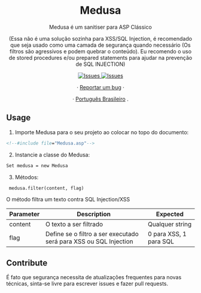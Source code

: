 <a><h1 align="center">Medusa</h1></a>

  <p align="center">Medusa é um sanitiser para ASP Clássico</p> 
  <p align="center">(Essa não é uma solução sozinha para XSS/SQL Injection, é recomendado que seja usado como uma camada de segurança quando necessário (Os filtros são agressivos e podem quebrar o conteúdo). Eu recomendo o uso de stored procedures e/ou prepared statements para ajudar na prevenção de SQL INJECTION)</p>

  <p align="center">
     <a href="https://github.com/rafaelfaustini/rafaelfaustini.com.br/issues">
      <img alt="Issues" src="https://img.shields.io/github/issues/rafaelfaustini/medusa?color=f44336" />
    </a>
     <a href="https://github.com/rafaelfaustini/rafaelfaustini.com.br/pulls">
      <img alt="Issues" src="https://img.shields.io/github/issues-pr/rafaelfaustini/medusa?color=f44336" />
    </a>
  </p>
  <p align="center">
     ·
    <a href="https://github.com/rafaelfaustini/medusa/issues/new">Reportar um bug</a>
     ·
  </p>
  <p align="center">
    ·
    <a href="/docs/readme_pt-BR.md">Português Brasileiro</a>
    .
  </p>

## Usage

1. Importe Medusa para o seu projeto ao colocar no topo do documento:

```asp
<!--#include file="Medusa.asp"-->
```

2. Instancie a classe do Medusa:

```asp
Set medusa = new Medusa
```

3. Métodos:

```asp
 medusa.filter(content, flag)
```

O método filtra um texto contra SQL Injection/XSS

| Parameter | Description                                                       | Expected               |
| --------- | ----------------------------------------------------------------- | ---------------------- |
| content   | O texto a ser filtrado                                            | Qualquer string        |
| flag      | Define se o filtro a ser executado será para XSS ou SQL Injection | 0 para XSS, 1 para SQL |

## Contribute

É fato que segurança necessita de atualizações frequentes para novas técnicas, sinta-se livre para escrever issues e fazer pull requests.

